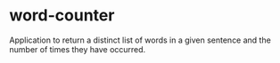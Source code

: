 # word-counter
Application to return a distinct list of words in a given sentence and the number of times they have occurred.
